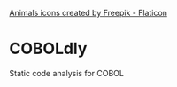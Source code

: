 <a href="https://www.flaticon.com/free-icons/animals" title="animals icons">Animals icons created by Freepik - Flaticon</a>

# COBOLdly

Static code analysis for COBOL